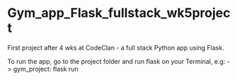 # Gym_app_Flask_fullstack_wk5project
First project after 4 wks at CodeClan - a full stack Python app using Flask.

To run the app, go to the project folder and run flask on your Terminal, e.g:
-> gym_project: flask run

